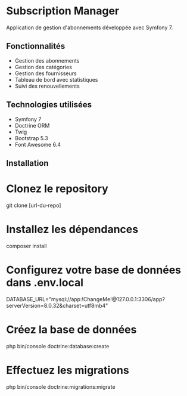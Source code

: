 # Subscription Manager

Application de gestion d'abonnements développée avec Symfony 7.

## Fonctionnalités

- Gestion des abonnements
- Gestion des catégories
- Gestion des fournisseurs
- Tableau de bord avec statistiques
- Suivi des renouvellements

## Technologies utilisées

- Symfony 7
- Doctrine ORM
- Twig
- Bootstrap 5.3
- Font Awesome 6.4

## Installation

# Clonez le repository

git clone [url-du-repo]

# Installez les dépendances

composer install

# Configurez votre base de données dans .env.local

DATABASE_URL="mysql://app:!ChangeMe!@127.0.0.1:3306/app?serverVersion=8.0.32&charset=utf8mb4"

# Créez la base de données

php bin/console doctrine:database:create

# Effectuez les migrations

php bin/console doctrine:migrations:migrate
